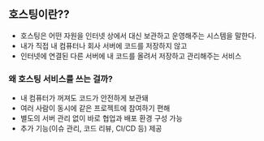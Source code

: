 
## 호스팅이란??

- 호스팅은 어떤 자원을 인터넷 상에서 대신 보관하고 운영해주는 시스템을 말한다.
- 내가 직접 내 컴퓨터나 회사 서버에 코드를 저장하지 않고 
- 인터넷에 연결된 다른 서버에 내 코드를 올려서 저장하고 관리해주는 서비스

### 왜 호스팅 서비스를 쓰는 걸까?

- 내 컴퓨터가 꺼져도 코드가 안전하게 보관돼
- 여러 사람이 동시에 같은 프로젝트에 참여하기 편해
- 별도의 서버 관리 없이 바로 협업과 배포 환경 구성 가능
- 추가 기능(이슈 관리, 코드 리뷰, CI/CD 등) 제공